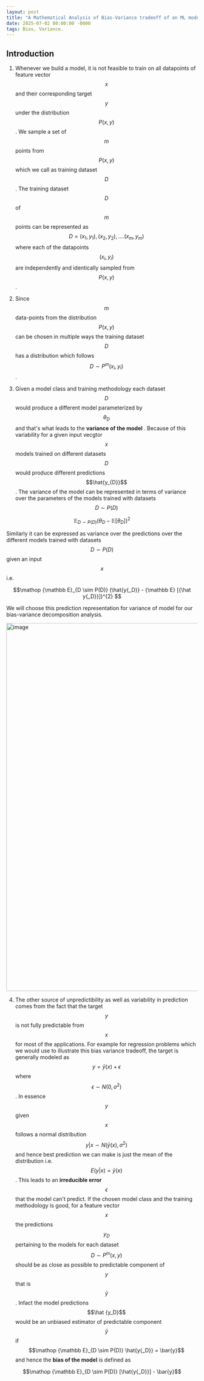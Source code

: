 ```yaml
---
layout: post
title: "A Mathematical Analysis of Bias-Variance tradeoff of an ML model"
date: 2025-07-02 00:00:00 -0000
tags: Bias, Variance. 
---
```


## Introduction

1. Whenever we build a model, it is not feasible to train on all datapoints of feature vector $$x$$ and their corresponding target $$y$$ under the distribution $$P(x,y)$$.  We sample a set of $$m$$ points from $$P(x,y)$$ which we call as training dataset $$D$$. The training dataset $$D$$ of $$m$$ points can be represented as $$D={(x_1,y_1), (x_2,y_2), .... (x_m,y_m)}$$
where each of the datapoints $$(x_i,y_i)$$ are independently  and identically sampled from  $$P(x,y)$$.

2. Since $$m$$ data-points from the distribution $$P(x,y)$$ can be chosen in multiple ways the training dataset $$D$$ has a distribution which follows   
$$D \sim P^{m} (x_i,y_i) $$.

3. Given a model class and training methodology each dataset $$D$$ would produce a different model parameterized by $$\theta_{D}$$ and that's what leads to the **variance of the model** . Because of this variability for a given input vecgtor $$x$$ models trained on different datasets $$D$$ would produce different predictions $$\hat{y_{D}}$$ . The variance of the model can be represented in terms of variance over the parameters of the models trained with datasets $$D \sim P(D)$$

$$\mathop {\mathbb E}_{D \sim P(D)} ({\theta{_D}} - {\mathbb E}    [{\theta{_D}}])^{2} $$      



Similarly it can be expressed as variance over the predictions over the different models trained with datasets $$D \sim P(D)$$ given an input $$x$$ i.e.   

$$\mathop {\mathbb E}_{D \sim P(D)} (\hat{y{_D}} - {\mathbb E}    [{\hat y{_D}}])^{2} $$

We will choose this prediction representation for variance of model for our  bias-variance decomposition analysis.

<img width="968" alt="image" src="https://github.com/user-attachments/assets/5a166d40-4ee1-422c-a186-0625bd663249" />






4. The other source of unpredictibility as well as variability in prediction comes from the fact that the target $$y$$ is not fully predictable from $$x$$ for most of the applications. For example for regression problems which we would use to illustrate this bias variance tradeoff, the target is generally modeled as  $$y = \bar{y}(x) + \epsilon$$  where $$\epsilon \sim N(0,\sigma^{2})$$. In essence $$y$$ given $$x$$ follows a normal distribution  $$y|x \sim N(\bar{y}(x),\sigma^{2})$$ and hence best prediction we can make is just the mean of the distribution i.e. $$E(y|x) = \bar{y}(x)$$. This leads to an **irreducible error** $$\epsilon$$ that the model can't predict. If the chosen model class and the training methodology is good, for a feature vector $$x$$ the predictions $$y_D$$ pertaining to the models for each dataset  $$D \sim P^m(x,y)$$ should be as close as possible to predictable component of $$y$$ that is $$\bar{y}$$. Infact the model predictions $$\hat {y_D}$$ would be an unbiased estimator of predictable component $$\bar{y}$$ if
$$\mathop {\mathbb E}_{D \sim P(D)} \hat{y{_D}} = \bar{y}$$ and hence the **bias of the model** is defined as 

$$\mathop {\mathbb E}_{D \sim P(D)} [\hat{y{_D}}] - \bar{y}$$



